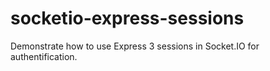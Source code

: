 socketio-express-sessions
=========================

Demonstrate how to use Express 3 sessions in Socket.IO for authentification.

